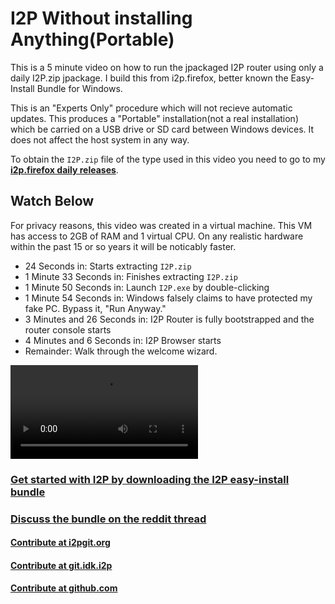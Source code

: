 I2P Without installing Anything(Portable)
=========================================

This is a 5 minute video on how to run the jpackaged I2P router using only a
daily I2P.zip jpackage. I build this from i2p.firefox, better known the
Easy-Install Bundle for Windows.

This is an "Experts Only" procedure which will not recieve automatic updates.
This produces a "Portable" installation(not a real installation) which be
carried on a USB drive or SD card between Windows devices. It does not affect
the host system in any way.

To obtain the `I2P.zip` file of the type used in this video you need to go to
my **[i2p.firefox daily releases](https://github.com/eyedeekay/i2p.firefox/releases)**.

Watch Below
-----------

For privacy reasons, this video was created in a virtual machine. This VM
has access to 2GB of RAM and 1 virtual CPU. On any realistic hardware
within the past 15 or so years it will be noticably faster.

 - 24 Seconds in: Starts extracting `I2P.zip`
 - 1 Minute 33 Seconds in: Finishes extracting `I2P.zip`
 - 1 Minute 50 Seconds in: Launch `I2P.exe` by double-clicking
 - 1 Minute 54 Seconds in: Windows falsely claims to have protected my fake PC. Bypass it, "Run Anyway."
 - 3 Minutes and 26 Seconds in: I2P Router is fully bootstrapped and the router console starts
 - 4 Minutes and 6 Seconds in: I2P Browser starts
 - Remainder: Walk through the welcome wizard.


<video controls>
    <source src="noinstall.webm" type="video/webm">
</video>

### [Get started with I2P by downloading the I2P easy-install bundle](https://geti2p.net/en/download/easyinstall)

### [Discuss the bundle on the reddit thread](https://old.reddit.com/r/i2p/comments/xdfgsd/demo_of_how_to_use_the_i2p_easyinstall_bundle/)

#### [Contribute at i2pgit.org](https://i2pgit.org/i2p-hackers/i2p.firefox)

#### [Contribute at git.idk.i2p](http://git.idk.i2p/i2p-hackers/i2p.firefox)

#### [Contribute at github.com](https://github.com/i2p/i2p.firefox)
